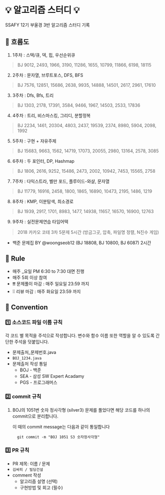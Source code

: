 # 💡 알고리즘 스터디 💡

SSAFY 12기 부울경 3반 알고리즘 스터디 기록

## :raised_hands: 흐름도
1. 1주차 : 스택/큐, 덱, 힙, 우선순위큐  
> BJ 9012, 2493, 1966, 3190, 11286, 1655, 10799, 11866, 6198, 18115
2. 2주차 :  문자열, 브루트포스, DFS, BFS
> BJ 7576, 12851, 15686, 2638, 9935, 14888, 14501, 2617, 2961, 17610
3. 3주차 :  Dfs, Bfs, 트리
> BJ 1303, 2178, 17391, 3584, 9466, 1967, 14503, 2533, 17836
4. 4주차 :  트리, 비스마스킹, 그리디, 분할정복
> BJ 2234, 1461, 20304, 4803, 2437, 19539, 2374, 8980, 5904, 2098, 1992
5. 5주차 :  구현 + 자유주제
> BJ 15683, 9663, 1562, 14719, 17073, 20055, 2980, 13164, 2578, 3085
6. 6주차 : 두 포인터, DP, Hashmap
> BJ 1806, 2616, 9252, 15486, 2473, 2002, 10942, 7453, 15565, 2758
7. 7주차 : 다익스트라, 벨만 포드, 플루이드-와샬, 문자열
> BJ 11779, 16916, 2458, 1800, 1865, 16890, 10473, 2195, 1486, 1219
8. 8주차 : KMP, 이분탐색, 최소경로
> BJ 1939, 2917, 1701, 8983, 1477, 14938, 11657, 16570, 16900, 12763
9. 9주차 : 실전문제연습 타임어택
> 2018 카카오 코테 3차 5문제 5시간 (방금그곳, 압축, 파일명 정렬, N진수 게임)
  + 백준 문제집 BY @woongseob12 (BJ 18808, BJ 10800, BJ 6087) 2시간

## 📌 Rule

- 매주 _요일 PM 6:30 to 7:30 대면 진행
- 매주 5회 이상 참여
- ❗❗ 문제풀이 마감 : 매주 일요일 23:59 까지
- ❕❕ 리뷰 마감 : 매주 화요일 23:59 까지

## 📌 Convention

### 1️⃣ 소스코드 파일 이름 규칙
각 코드 별 목적을 주석으로 작성합니다.
변수와 함수 이름 또한 역할을 알 수 있도록 간단한 주석을 덧붙입니다.
- 문제출처_문제번호.java
- `BOJ_1234.java`
- 문제출처 작성 통일
    - BOJ - 백준
    - SEA - 삼성 SW Expert Acadamy
    - PGS - 프로그래머스

### 2️⃣ commit 규칙

1. BOJ의 1051번 숫자 정사각형 (silver3) 문제를 풀었다면
해당 코드를 하나의 commit으로 분리합니다.
    
    이 때의 commit message는 다음과 같이 통일합니다
    
    ```
      git commit -m "BOJ 1051 S3 숫자정사각형"
    
    ```

### 3️⃣ PR 규칙

- PR 제목: 이름 /  문제
- `김싸피 / 빌딩건설`
- comment 작성
    - 알고리즘 설명 (선택)
    - 구현방법 및 회고 (필수)
